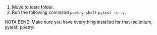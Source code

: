 1. Move to tests folder. 
2. Run the following command
`poetry shell`
`pytest -s -v`

NOTA BENE: Make sure you have everything installed for that (selenium, pytest, poetry)